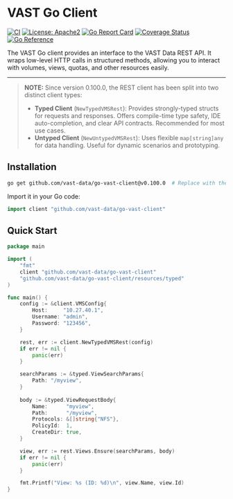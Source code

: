 # VAST Go Client

[![CI](https://github.com/vast-data/go-vast-client/workflows/CI/badge.svg)](https://github.com/vast-data/go-vast-client/actions/workflows/ci.yml)
[![License: Apache2](https://img.shields.io/badge/License-Apache2-yellow.svg)](https://opensource.org/licenses/MIT)
[![Go Report Card](https://goreportcard.com/badge/github.com/vast-data/go-vast-client)](https://goreportcard.com/report/github.com/vast-data/go-vast-client)
[![Coverage Status](https://coveralls.io/repos/github/vast-data/go-vast-client/badge.svg?branch=main)](https://coveralls.io/github/vast-data/go-vast-client?branch=main)
[![Go Reference](https://pkg.go.dev/badge/github.com/vast-data/go-vast-client.svg)](https://pkg.go.dev/github.com/vast-data/go-vast-client)

The VAST Go client provides an interface to the VAST Data REST API. It wraps low-level HTTP calls in structured methods, allowing you to interact with volumes, views, quotas, and other resources easily.

---

> **NOTE:** Since version 0.100.0, the REST client has been split into two distinct client types:
>
> - **Typed Client** (`NewTypedVMSRest`): Provides strongly-typed structs for requests and responses. Offers compile-time type safety, IDE auto-completion, and clear API contracts. Recommended for most use cases.
> - **Untyped Client** (`NewUntypedVMSRest`): Uses flexible `map[string]any` for data handling. Useful for dynamic scenarios and prototyping.

## Installation

```bash
go get github.com/vast-data/go-vast-client@v0.100.0  # Replace with the latest available tag
```

Import it in your Go code:

```go
import client "github.com/vast-data/go-vast-client"
```

## Quick Start

```go
package main

import (
    "fmt"
    client "github.com/vast-data/go-vast-client"
    "github.com/vast-data/go-vast-client/resources/typed"
)

func main() {
    config := &client.VMSConfig{
        Host:     "10.27.40.1",
        Username: "admin",
        Password: "123456",
    }

    rest, err := client.NewTypedVMSRest(config)
    if err != nil {
        panic(err)
    }

    searchParams := &typed.ViewSearchParams{
        Path: "/myview",
    }
    
    body := &typed.ViewRequestBody{
        Name:      "myview",
        Path:      "/myview",
        Protocols: &[]string{"NFS"},
        PolicyId:  1,
        CreateDir: true,
    }

    view, err := rest.Views.Ensure(searchParams, body)
    if err != nil {
        panic(err)
    }

    fmt.Printf("View: %s (ID: %d)\n", view.Name, view.Id)
}
```



